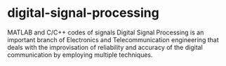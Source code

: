 # digital-signal-processing
MATLAB and C/C++ codes of signals
Digital Signal Processing is an important branch of Electronics and Telecommunication engineering that deals with the improvisation of reliability and accuracy of the digital communication by employing multiple techniques.

